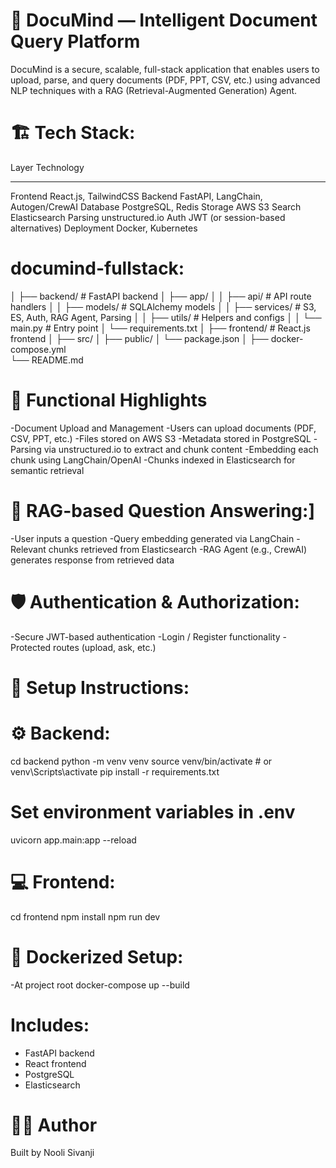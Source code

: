 # 📄 DocuMind — Intelligent Document Query Platform
DocuMind is a secure, scalable, full-stack application that enables users to upload, parse, and query documents (PDF, PPT, CSV, etc.) using advanced NLP techniques with a RAG (Retrieval-Augmented Generation) Agent.


# 🏗️ Tech Stack:
Layer                	Technology
----------            ----------
Frontend	            React.js, TailwindCSS
Backend	              FastAPI, LangChain, Autogen/CrewAI
Database	            PostgreSQL, Redis
Storage	              AWS S3
Search	              Elasticsearch
Parsing	              unstructured.io
Auth	                JWT (or session-based alternatives)
Deployment	          Docker, Kubernetes



# documind-fullstack: 
│
├── backend/                # FastAPI backend
│   ├── app/
│   │   ├── api/            # API route handlers
│   │   ├── models/         # SQLAlchemy models
│   │   ├── services/       # S3, ES, Auth, RAG Agent, Parsing
│   │   ├── utils/          # Helpers and configs
│   │   └── main.py         # Entry point
│   └── requirements.txt
│
├── frontend/               # React.js frontend
│   ├── src/
│   ├── public/
│   └── package.json
│
├── docker-compose.yml                   
└── README.md



# 📌 Functional Highlights
-Document Upload and Management
-Users can upload documents (PDF, CSV, PPT, etc.)
-Files stored on AWS S3
-Metadata stored in PostgreSQL
-Parsing via unstructured.io to extract and chunk content
-Embedding each chunk using LangChain/OpenAI
-Chunks indexed in Elasticsearch for semantic retrieval


# 🧠 RAG-based Question Answering:]

-User inputs a question
-Query embedding generated via LangChain
-Relevant chunks retrieved from Elasticsearch
-RAG Agent (e.g., CrewAI) generates response from retrieved data

# 🛡️ Authentication & Authorization:

-Secure JWT-based authentication
-Login / Register functionality
-Protected routes (upload, ask, etc.)



# 🧪 Setup Instructions:

# ⚙️ Backend:
cd backend
python -m venv venv
source venv/bin/activate  # or venv\Scripts\activate
pip install -r requirements.txt

# Set environment variables in .env
uvicorn app.main:app --reload

# 💻 Frontend:
cd frontend
npm install
npm run dev

# 🐳 Dockerized Setup:
-At project root
docker-compose up --build



# Includes:

- FastAPI backend
- React frontend
-  PostgreSQL
- Elasticsearch

# 🧑‍💻 Author
Built by Nooli Sivanji





